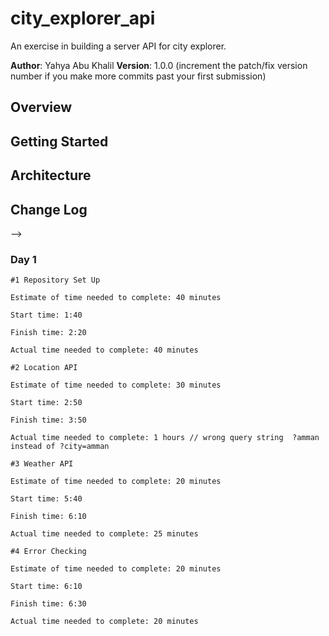 # city_explorer_api
An exercise in building a server API for city explorer.  


**Author**: Yahya Abu Khalil
**Version**: 1.0.0 (increment the patch/fix version number if you make more commits past your first submission)

## Overview
<!-- Provide a high level overview of what this application is and why you are building it, beyond the fact that it's an assignment for this class. (i.e. What's your problem domain?) -->

## Getting Started
<!-- What are the steps that a user must take in order to build this app on their own machine and get it running? -->

## Architecture
<!-- Provide a detailed description of the application design. What technologies (languages, libraries, etc) you're using, and any other relevant design information. -->

## Change Log
<!-- Use this area to document the iterative changes made to your application as each feature is successfully implemented. Use time stamps. Here's an examples:

2020-07-26 14:22:06 - Added initial state V-1.0.0

## Credits and Collaborations
<!-- Give credit (and a link) to other people or resources that helped you build this application. -->
-->

### Day 1
```
#1 Repository Set Up

Estimate of time needed to complete: 40 minutes

Start time: 1:40

Finish time: 2:20

Actual time needed to complete: 40 minutes
```

```
#2 Location API

Estimate of time needed to complete: 30 minutes

Start time: 2:50

Finish time: 3:50

Actual time needed to complete: 1 hours // wrong query string  ?amman instead of ?city=amman 
```
```
#3 Weather API

Estimate of time needed to complete: 20 minutes

Start time: 5:40

Finish time: 6:10

Actual time needed to complete: 25 minutes
```
```
#4 Error Checking

Estimate of time needed to complete: 20 minutes

Start time: 6:10

Finish time: 6:30

Actual time needed to complete: 20 minutes
```